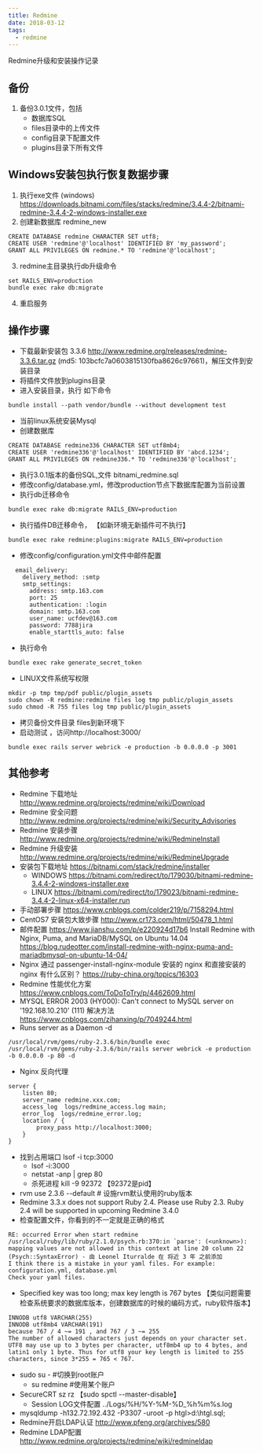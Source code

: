 ```yaml
---
title: Redmine
date: 2018-03-12
tags:
  - redmine
---
```


Redmine升级和安装操作记录

## 备份
1. 备份3.0.1文件，包括
    * 数据库SQL
    * files目录中的上传文件
    * config目录下配置文件
    * plugins目录下所有文件

## Windows安装包执行恢复数据步骤
1. 执行exe文件 (windows)  https://downloads.bitnami.com/files/stacks/redmine/3.4.4-2/bitnami-redmine-3.4.4-2-windows-installer.exe
2. 创建新数据库 redmine_new
```
CREATE DATABASE redmine CHARACTER SET utf8;
CREATE USER 'redmine'@'localhost' IDENTIFIED BY 'my_password';
GRANT ALL PRIVILEGES ON redmine.* TO 'redmine'@'localhost';
```

3. redmine主目录执行db升级命令
```
set RAILS_ENV=production
bundle exec rake db:migrate
```

4. 重启服务

## 操作步骤
* 下载最新安装包 3.3.6 http://www.redmine.org/releases/redmine-3.3.6.tar.gz (md5: 103bcfc7a0603815130fba8626c97661)，解压文件到安装目录
* 将插件文件放到plugins目录
* 进入安装目录，执行 如下命令
```
bundle install --path vendor/bundle --without development test
```
* 当前linux系统安装Mysql
* 创建数据库
```
CREATE DATABASE redmine336 CHARACTER SET utf8mb4;
CREATE USER 'redmine336'@'localhost' IDENTIFIED BY 'abcd.1234';
GRANT ALL PRIVILEGES ON redmine336.* TO 'redmine336'@'localhost';
```
* 执行3.0.1版本的备份SQL,文件 bitnami_redmine.sql
* 修改config/database.yml，修改production节点下数据库配置为当前设置
* 执行db迁移命令  
```
bundle exec rake db:migrate RAILS_ENV=production
```
* 执行插件DB迁移命令， 【如新环境无新插件可不执行】
```
bundle exec rake redmine:plugins:migrate RAILS_ENV=production
```
* 修改config/configuration.yml文件中邮件配置
```
  email_delivery:
    delivery_method: :smtp
    smtp_settings:
      address: smtp.163.com
      port: 25
      authentication: :login
      domain: smtp.163.com
      user_name: ucfdev@163.com
      password: 7788jira
      enable_starttls_auto: false
```

* 执行命令
```
bundle exec rake generate_secret_token
```

* LINUX文件系统写权限
```
mkdir -p tmp tmp/pdf public/plugin_assets
sudo chown -R redmine:redmine files log tmp public/plugin_assets
sudo chmod -R 755 files log tmp public/plugin_assets
```

* 拷贝备份文件目录 files到新环境下
* 启动测试 ，访问http://localhost:3000/
```
bundle exec rails server webrick -e production -b 0.0.0.0 -p 3001
```
## 其他参考
* Redmine 下载地址 http://www.redmine.org/projects/redmine/wiki/Download
* Redmine 安全问题 http://www.redmine.org/projects/redmine/wiki/Security_Advisories
* Redmine 安装步骤 http://www.redmine.org/projects/redmine/wiki/RedmineInstall
* Redmine 升级安装  http://www.redmine.org/projects/redmine/wiki/RedmineUpgrade
* 安装包下载地址 https://bitnami.com/stack/redmine/installer
    * WINDOWS https://bitnami.com/redirect/to/179030/bitnami-redmine-3.4.4-2-windows-installer.exe
    * LINUX https://bitnami.com/redirect/to/179023/bitnami-redmine-3.4.4-2-linux-x64-installer.run
* 手动部署步骤 https://www.cnblogs.com/colder219/p/7158294.html
* CentOS7 安装包大致步骤 http://www.cr173.com/html/50478_1.html
* 邮件配置 https://www.jianshu.com/p/e220924d17b6
 Install Redmine with Nginx, Puma, and MariaDB/MySQL on Ubuntu 14.04 https://blog.rudeotter.com/install-redmine-with-nginx-puma-and-mariadbmysql-on-ubuntu-14-04/
* Nginx 通过 passenger-install-nginx-module 安装的 nginx 和直接安装的 nginx 有什么区别？ https://ruby-china.org/topics/16303
* Redmine 性能优化方案 https://www.cnblogs.com/ToDoToTry/p/4462609.html
* MYSQL ERROR 2003 (HY000): Can't connect to MySQL server on '192.168.10.210' (111) 解决方法 https://www.cnblogs.com/zihanxing/p/7049244.html
* Runs server as a Daemon -d
```
/usr/local/rvm/gems/ruby-2.3.6/bin/bundle exec /usr/local/rvm/gems/ruby-2.3.6/bin/rails server webrick -e production -b 0.0.0.0 -p 80 -d 
```
* Nginx 反向代理
```
server {
    listen 80;
    server_name redmine.xxx.com;
    access_log  logs/redmine_access.log main;
    error_log  logs/redmine_error.log;
    location / {
        proxy_pass http://localhost:3000;
    }
}
```

* 找到占用端口 lsof -i tcp:3000  
    * lsof -i:3000
    * netstat -anp | grep 80
    * 杀死进程 kill -9 92372 【92372是pid】
* rvm use 2.3.6 --default # 设施rvm默认使用的ruby版本
* Redmine 3.3.x does not support Ruby 2.4. Please use Ruby 2.3. Ruby 2.4 will be supported in upcoming Redmine 3.4.0
* 检查配置文件，你看到的不一定就是正确的格式
```
RE: occurred Error when start redmine /usr/local/ruby/lib/ruby/2.1.0/psych.rb:370:in `parse': (<unknown>): mapping values are not allowed in this context at line 20 column 22 (Psych::SyntaxError) - 由 Leonel Iturralde 在 将近 3 年 之前添加
I think there is a mistake in your yaml files. For example: configuration.yml, database.yml
Check your yaml files.
```
* Specified key was too long; max key length is 767 bytes  【类似问题需要检查系统要求的数据库版本，创建数据库的时候的编码方式，ruby软件版本】
```
INNODB utf8 VARCHAR(255)
INNODB utf8mb4 VARCHAR(191)
because 767 / 4 ~= 191 , and 767 / 3 ~= 255
The number of allowed characters just depends on your character set. UTF8 may use up to 3 bytes per character, utf8mb4 up to 4 bytes, and latin1 only 1 byte. Thus for utf8 your key length is limited to 255 characters, since 3*255 = 765 < 767.
```
* sudo su - #切换到root账户
    * su redmine #使用某个账户
* SecureCRT    sz rz  【sudo spctl --master-disable】
    * Session LOG文件配置  ../Logs/%H/%Y-%M-%D_%h%m%s.log
* mysqldump -h132.72.192.432 -P3307 -uroot -p htgl>d:\htgl.sql;
* Redmine开启LDAP认证 http://www.pfeng.org/archives/580
* Redmine LDAP配置 http://www.redmine.org/projects/redmine/wiki/redmineldap
